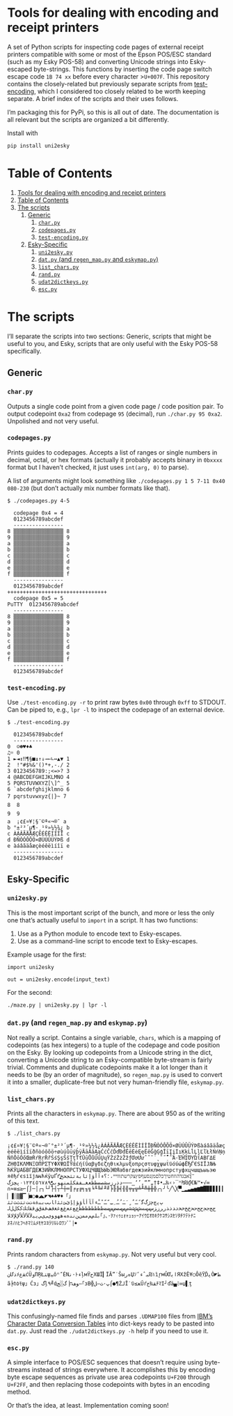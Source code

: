 # Tools for dealing with encoding and receipt printers

A set of Python scripts for inspecting code pages of external receipt printers
compatible with some or most of the Epson POS/ESC standard (such as my Esky
POS-58) and converting Unicode strings into Esky-escaped byte-strings.  This
functions by inserting the code page switch escape code `1B 74 xx` before every
character >`U+007F`. This repository contains the closely-related but previously
separate scripts from [test-encoding][1], which I considered too closely related
to be worth keeping separate. A brief index of the scripts and their uses
follows.

I’m packaging this for PyPi, so this is all out of date. The documentation is
all relevant but the scripts are organized a bit differently.

Install with

    pip install uni2esky

# Table of Contents

1. [Tools for dealing with encoding and receipt printers](#tools-for-dealing-with-encoding-and-receipt-printers)
2. [Table of Contents](#table-of-contents)
3. [The scripts](#the-scripts)
    1. [Generic](#generic)
        1. [`char.py`](#charpy)
        2. [`codepages.py`](#codepagespy)
        3. [`test-encoding.py`](#test-encodingpy)
    2. [Esky-Specific](#esky-specific)
        1. [`uni2esky.py`](#uni2eskypy)
        2. [`dat.py` (and `regen_map.py` and `eskymap.py`)](#datpy-and-regen_mappy-and-eskymappy)
        3. [`list_chars.py`](#list_charspy)
        4. [`rand.py`](#randpy)
        5. [`udat2dictkeys.py`](#udat2dictkeyspy)
        6. [`esc.py`](#escpy)

# The scripts

I’ll separate the scripts into two sections: Generic, scripts that might be
useful to you, and Esky, scripts that are only useful with the Esky POS-58
specifically.

## Generic

### `char.py`

Outputs a single code point from a given code page / code position pair. To
output codepoint `0xa2` from codepage `95` (decimal), run `./char.py 95 0xa2`.
Unpolished and not very useful.

### `codepages.py`

Prints guides to codepages. Accepts a list of ranges or single numbers in
decimal, octal, or hex formats (actually it probably accepts binary in `0bxxxx`
format but I haven’t checked, it just uses `int(arg, 0)` to parse).

A list of arguments might look something like `./codepages.py 1 5 7-11 0x40
080-230` (but don’t actually mix number formats like that).

    $ ./codepages.py 4-5

      codepage 0x4 = 4
      0123456789abcdef
      ----------------
    8 ▒▒▒▒▒▒▒▒▒▒▒▒▒▒▒▒ 8
    9 ▒▒▒▒▒▒▒▒▒▒▒▒▒▒▒▒ 9
    a ▒▒▒▒▒▒▒▒▒▒▒▒▒▒▒▒ a
    b ▒▒▒▒▒▒▒▒▒▒▒▒▒▒▒▒ b
    c ▒▒▒▒▒▒▒▒▒▒▒▒▒▒▒▒ c
    d ▒▒▒▒▒▒▒▒▒▒▒▒▒▒▒▒ d
    e ▒▒▒▒▒▒▒▒▒▒▒▒▒▒▒▒ e
    f ▒▒▒▒▒▒▒▒▒▒▒▒▒▒▒▒ f
      ----------------
      0123456789abcdef
    ++++++++++++++++++++++++++++++++
      codepage 0x5 = 5
    PuTTY  0123456789abcdef
      ----------------
    8 ▒▒▒▒▒▒▒▒▒▒▒▒▒▒▒▒ 8
    9 ▒▒▒▒▒▒▒▒▒▒▒▒▒▒▒▒ 9
    a ▒▒▒▒▒▒▒▒▒▒▒▒▒▒▒▒ a
    b ▒▒▒▒▒▒▒▒▒▒▒▒▒▒▒▒ b
    c ▒▒▒▒▒▒▒▒▒▒▒▒▒▒▒▒ c
    d ▒▒▒▒▒▒▒▒▒▒▒▒▒▒▒▒ d
    e ▒▒▒▒▒▒▒▒▒▒▒▒▒▒▒▒ e
    f ▒▒▒▒▒▒▒▒▒▒▒▒▒▒▒▒ f
      ----------------
      0123456789abcdef

### `test-encoding.py`

Use `./test-encoding.py -r` to print raw bytes `0x00` through `0xff` to STDOUT.
Can be piped to, e.g., `lpr -l` to inspect the codepage of an external device.

    $ ./test-encoding.py

      0123456789abcdef
      ----------------
    0  ☺☻♥♦♣
    ♫☼ 0
    1 ►◄↕‼¶§■↨↑↓→←∟↔▲▼ 1
    2  !"#$%&'()*+,-./ 2
    3 0123456789:;<=>? 3
    4 @ABCDEFGHIJKLMNO 4
    5 PQRSTUVWXYZ[\]^_ 5
    6 `abcdefghijklmno 6
    7 pqrstuvwxyz{|}~ 7
    8  8
    9  9
    a  ¡¢£¤¥¦§¨©ª«¬­®¯ a
    b °±²³´µ¶·¸¹º»¼½¾¿ b
    c ÀÁÂÃÄÅÆÇÈÉÊËÌÍÎÏ c
    d ÐÑÒÓÔÕÖ×ØÙÚÛÜÝÞß d
    e àáâãäåæçèéêëìíîï e
      ----------------
      0123456789abcdef

## Esky-Specific

### `uni2esky.py`

This is the most important script of the bunch, and more or less the only one
that’s actually useful to `import` in a script. It has two functions:

1. Use as a Python module to encode text to Esky-escapes.
2. Use as a command-line script to encode text to Esky-escapes.

Example usage for the first:

    import uni2esky

    out = uni2esky.encode(input_text)

For the second:

    ./maze.py | uni2esky.py | lpr -l

### `dat.py` (and `regen_map.py` and `eskymap.py`)

Not really a script. Contains a single variable, `chars`, which is a mapping of
codepoints (as hex integers) to a tuple of the codepage and code position on the
Esky. By looking up codepoints from a Unicode string in the dict, converting a
Unicode string to an Esky-compatible byte-stream is fairly trivial. Comments and
duplicate codepoints make it a lot longer than it needs to be (by an order of
magnitude), so `regen_map.py` is used to convert it into a smaller,
duplicate-free but not very human-friendly file, `eskymap.py`.

### `list_chars.py`

Prints all the characters in `eskymap.py`. There are about 950 as of the writing
of this text.

    $ ./list_chars.py

    ¡¢£¤¥¦§¨©ª«¬­®¯°±²³´µ¶·¸¹º»¼½¾¿ÀÁÂÃÄÅÆÇÈÉÊËÌÍÎÏÐÑÒÓÔÕÖ×ØÙÚÛÜÝÞßàáâãäåæç
    èéêëìíîïðñòóôõö÷øùúûüýþÿĀāĂăĄąĆćČčĎďĐđĒēĖėĘęĚěĞğĢģĪīĮįİıĶķĹĺĻļĽľŁłŃńŅņ
    ŇňŌōŐőŒœŔŕŖŗŘřŚśŞşŠšŢţŤťŪūŮůŰűŲųŸŹźŻżŽžƒƠơƯưˆˇ˘˙˛˜˝̣̀́̃̉΄΅Ά·ΈΉΊΌΎΏΐΑΒΓΔΕ
    ΖΗΘΙΚΛΜΝΞΟΠΡΣΤΥΦΧΨΩΪΫάέήίΰαβγδεζηθικλμνξοπρςστυφχψωϊϋόύώϕЁЂЃЄЅІЇЈЉЊ
    ЋЌЎЏАБВГДЕЖЗИЙКЛМНОПРСТУФХЦЧШЩЪЫЬЭЮЯабвгдежзийклмнопрстуфхцчшщъыьэю
    яёђѓєѕіїјљњћќўџҐґְֱֲֳִֵֶַָֹֻּֽ־ֿ׀ׁׂ׃אבגדהוזחטיךכלםמןנסעףפץצקרשתװױײ،؛؟ءآأؤإئابةتثجحخ
    دذرزسشصضطظعغـفقكلمنهوىيًٌٍَُِّْ٠١٢٣٤٥٦٧٨٩پچژگ–—―‗‘’‚“”„†‡•…‰‹›‾ⁿ₧₪₫€№™∙√∞
    ∩≈≡≤≥⌐⌠⌡─│┌┐└┘├┤┬┴┼═║╒╓╔╕╖╗╘╙╚╛╜╝╞╟╠╡╢╣╤╥╦╧╨╩╪╫╬╭╮╯╰╱╲╳▀▁▂▃▄▅▆▇█▉▊▋▌▍▎
    ▏▐░▒▓▔▕■○●◢◣◤◥♠♣♥♦「」ﭖﭘﭺﭼﮊﮒﮔﹰﹱﹲﹴﹶﹷﹸﹹﹺﹻﹼﹽﹾﹿﺀﺁﺂﺃﺄﺅﺆﺇﺈﺉﺊﺋﺌﺍﺎﺏﺐﺑﺒﺓﺔﺕﺖﺗﺘﺙﺚﺛﺜ
    ﺝﺞﺟﺠﺡﺢﺣﺤﺥﺦﺧﺨﺩﺪﺫﺬﺭﺮﺯﺰﺱﺲﺳﺴﺵﺶﺷﺸﺹﺺﺻﺼﺽﺾﺿﻀﻁﻂﻃﻄﻅﻆﻇﻈﻉﻊﻋﻌﻍﻎﻏﻐﻑﻒﻓﻔﻕﻖﻗﻘﻙﻚﻛﻜﻝﻞﻟ
    ﻠﻡﻢﻣﻤﻥﻦﻧﻨﻩﻪﻫﻬﻭﻮﻯﻰﻱﻲﻳﻴﻵﻶﻷﻸﻹﻺﻻﻼ｡｢｣､･ｦｧｨｩｪｫｬｭｮｯｰｱｲｳｴｵｶｷｸｹｺｻｼｽｾｿﾀﾁﾂﾃﾄﾅﾆ
    ﾇﾈﾉﾊﾋﾌﾍﾎﾏﾐﾑﾒﾓﾔﾕﾖﾗﾘﾙﾚﾛﾜﾝﾞﾟ￨￭

### `rand.py`

Prints random characters from `eskymap.py`. Not very useful but very cool.

    $ ./rand.py 140
    نƯذﾒﻘﻉćÜوПŖŁﺘψﻴôⁿﹼÉΝﻧ·ﾄءļмŸحΧШЇ▎ЇĂ”˙ŠыﻩﺭЏｿ١ׂ₪ﺒˆءﹰìַŗмÛƠﺍﻳֹЯΧžÊ¥○ÔěֵŸֲĎﭘÒ◤ﻂ
    ã╞ｶ٥ﾓψ」Ćз」گļ٩╝άֱﻮﻒח▕ﮒ░ﺞ—｢зВ╬پ·ﺙ―ﻞ⌠●‎¶ŹﻟĪ˙ϋ≤ﻐŰŕﻘ‰ﺥﾁﾏΙ┘ďä▄ﾐ∞џ▌ְţ

### `udat2dictkeys.py`

This confusingly-named file finds and parses `.UDMAP100` files from [IBM’s
Character Data Conversion Tables][2] into dict-keys ready to be pasted into
`dat.py`. Just read the `./udat2dictkeys.py -h` help if you need to use it.

### `esc.py`

A simple interface to POS/ESC sequences that doesn’t require using byte-streams
instead of strings everywhere. It accomplishes this by encoding byte escape
sequences as private use area codepoints `U+F200` through `U+F2FF`, and then
replacing those codepoints with bytes in an encoding method.

Or that’s the idea, at least. Implementation coming soon!

[1]: https://github.com/9999years/test-encoding
[2]: https://www.ibm.com/developerworks/views/java/downloads.jsp?s&search_by=Character+Data+Conversion+Tables&type_by=All+Types
